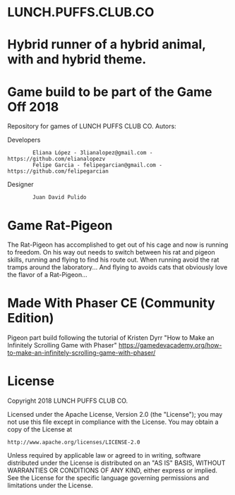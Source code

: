 # LUNCH.PUFFS.CLUB.CO
# Hybrid runner of a hybrid animal, with and hybrid theme. 
# Game build to be part of the Game Off 2018 
Repository for games of LUNCH PUFFS CLUB CO.
Autors: 

Developers 

            Eliana López - 3lianalopez@gmail.com -  https://github.com/elianalopezv 
            Felipe Garcia - felipegarcian@gmail.com - https://github.com/felipegarcian
Designer 

            Juan David Pulido

# Game Rat-Pigeon 
The Rat-Pigeon has accomplished to get out of his cage and now is running to freedom. 
On his way out needs to switch between his rat and pigeon skills, running and flying to find his route out. 
When running avoid the rat tramps around the laboratory... 
And flying to avoids cats that obviously love the flavor of a Rat-Pigeon... 


# Made With Phaser CE (Community Edition)

Pigeon part build following the tutorial of Kristen Dyrr "How to Make an Infinitely Scrolling Game with Phaser" https://gamedevacademy.org/how-to-make-an-infinitely-scrolling-game-with-phaser/ 

# License

Copyright 2018 LUNCH PUFFS CLUB CO.

Licensed under the Apache License, Version 2.0 (the "License");
you may not use this file except in compliance with the License.
You may obtain a copy of the License at

    http://www.apache.org/licenses/LICENSE-2.0

Unless required by applicable law or agreed to in writing, software
distributed under the License is distributed on an "AS IS" BASIS,
WITHOUT WARRANTIES OR CONDITIONS OF ANY KIND, either express or implied.
See the License for the specific language governing permissions and
limitations under the License.
